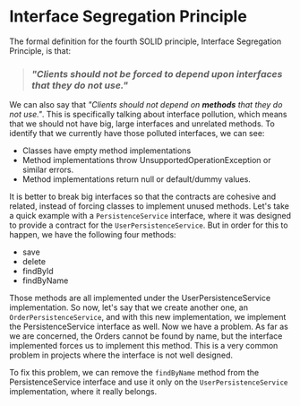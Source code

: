 # Interface Segregation Principle

The formal definition for the fourth SOLID principle,
Interface Segregation Principle, is that:

> ### _"Clients should not be forced to depend upon interfaces that they do not use."_

We can also say that _"Clients should not depend on __methods__ that they do not use."_.
This is specifically talking about interface pollution, which means that we should not
have big, large interfaces and unrelated methods. To identify that we currently have
those polluted interfaces, we can see:

- Classes have empty method implementations
- Method implementations throw UnsupportedOperationException or similar errors.
- Method implementations return null or default/dummy values.

It is better to break big interfaces so that the contracts are cohesive and related,
instead of forcing classes to implement unused methods. Let's take a quick example
with a `PersistenceService` interface, where it was designed to provide a contract
for the `UserPersistenceService`. But in order for this to happen, we have the
following four methods:

- save
- delete
- findById
- findByName

Those methods are all implemented under the UserPersistenceService implementation.
So now, let's say that we create another one, an `OrderPersistenceService`, and with
this new implementation, we implement the PersistenceService interface as well. Now
we have a problem. As far as we are concerned, the Orders cannot be found by name, 
but the interface implemented forces us to implement this method. This is a very 
common problem in projects where the interface is not well designed.

To fix this problem, we can remove the `findByName` method from the PersistenceService
interface and use it only on the `UserPersistenceService` implementation, where it
really belongs.